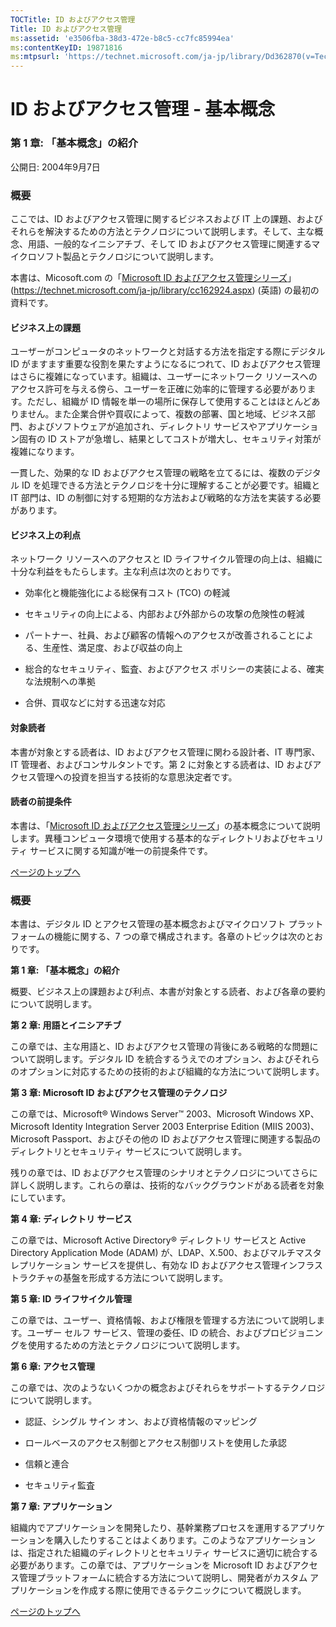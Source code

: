 ```yaml
---
TOCTitle: ID およびアクセス管理
Title: ID およびアクセス管理
ms:assetid: 'e3506fba-38d3-472e-b8c5-cc7fc85994ea'
ms:contentKeyID: 19871816
ms:mtpsurl: 'https://technet.microsoft.com/ja-jp/library/Dd362870(v=TechNet.10)'
---
```


ID およびアクセス管理 ‐ 基本概念
================================

### 第 1 章: 「基本概念」の紹介

公開日: 2004年9月7日

### 概要

ここでは、ID およびアクセス管理に関するビジネスおよび IT 上の課題、およびそれらを解決するための方法とテクノロジについて説明します。そして、主な概念、用語、一般的なイニシアチブ、そして ID およびアクセス管理に関連するマイクロソフト製品とテクノロジについて説明します。

本書は、Micosoft.com の「[Microsoft ID およびアクセス管理シリーズ](https://technet.microsoft.com/ja-jp/library/cc162924.aspx)」 (https://technet.microsoft.com/ja-jp/library/cc162924.aspx) (英語) の最初の資料です。

#### ビジネス上の課題

ユーザーがコンピュータのネットワークと対話する方法を指定する際にデジタル ID がますます重要な役割を果たすようになるにつれて、ID およびアクセス管理はさらに複雑になっています。組織は、ユーザーにネットワーク リソースへのアクセス許可を与える傍ら、ユーザーを正確に効率的に管理する必要があります。ただし、組織が ID 情報を単一の場所に保存して使用することはほとんどありません。また企業合併や買収によって、複数の部署、国と地域、ビジネス部門、およびソフトウェアが追加され、ディレクトリ サービスやアプリケーション固有の ID ストアが急増し、結果としてコストが増大し、セキュリティ対策が複雑になります。

一貫した、効果的な ID およびアクセス管理の戦略を立てるには、複数のデジタル ID を処理できる方法とテクノロジを十分に理解することが必要です。組織と IT 部門は、ID の制御に対する短期的な方法および戦略的な方法を実装する必要があります。

#### ビジネス上の利点

ネットワーク リソースへのアクセスと ID ライフサイクル管理の向上は、組織に十分な利益をもたらします。主な利点は次のとおりです。

-   効率化と機能強化による総保有コスト (TCO) の軽減

-   セキュリティの向上による、内部および外部からの攻撃の危険性の軽減

-   パートナー、社員、および顧客の情報へのアクセスが改善されることによる、生産性、満足度、および収益の向上

-   総合的なセキュリティ、監査、およびアクセス ポリシーの実装による、確実な法規制への準拠

-   合併、買収などに対する迅速な対応

#### 対象読者

本書が対象とする読者は、ID およびアクセス管理に関わる設計者、IT 専門家、IT 管理者、およびコンサルタントです。第 2 に対象とする読者は、ID およびアクセス管理への投資を担当する技術的な意思決定者です。

#### 読者の前提条件

本書は、「[Microsoft ID およびアクセス管理シリーズ](https://technet.microsoft.com/ja-jp/library/cc162924.aspx)」の基本概念について説明します。異種コンピュータ環境で使用する基本的なディレクトリおよびセキュリティ サービスに関する知識が唯一の前提条件です。

[](#mainsection)[ページのトップへ](#mainsection)

### 概要

本書は、デジタル ID とアクセス管理の基本概念およびマイクロソフト プラットフォームの機能に関する、7 つの章で構成されます。各章のトピックは次のとおりです。

**第 1 章: 「基本概念」の紹介**

概要、ビジネス上の課題および利点、本書が対象とする読者、および各章の要約について説明します。

**第 2 章: 用語とイニシアチブ**

この章では、主な用語と、ID およびアクセス管理の背後にある戦略的な問題について説明します。デジタル ID を統合するうえでのオプション、およびそれらのオプションに対応するための技術的および組織的な方法について説明します。

**第 3 章: Microsoft ID およびアクセス管理のテクノロジ**

この章では、Microsoft® Windows Server™ 2003、Microsoft Windows XP、Microsoft Identity Integration Server 2003 Enterprise Edition (MIIS 2003)、Microsoft Passport、およびその他の ID およびアクセス管理に関連する製品のディレクトリとセキュリティ サービスについて説明します。

残りの章では、ID およびアクセス管理のシナリオとテクノロジについてさらに詳しく説明します。これらの章は、技術的なバックグラウンドがある読者を対象にしています。

**第 4 章: ディレクトリ サービス**

この章では、Microsoft Active Directory® ディレクトリ サービスと Active Directory Application Mode (ADAM) が、LDAP、X.500、およびマルチマスタ レプリケーション サービスを提供し、有効な ID およびアクセス管理インフラストラクチャの基盤を形成する方法について説明します。

**第 5 章: ID ライフサイクル管理**

この章では、ユーザー、資格情報、および権限を管理する方法について説明します。ユーザー セルフ サービス、管理の委任、ID の統合、およびプロビジョニングを使用するための方法とテクノロジについて説明します。

**第 6 章: アクセス管理**

この章では、次のようないくつかの概念およびそれらをサポートするテクノロジについて説明します。

-   認証、シングル サイン オン、および資格情報のマッピング

-   ロールベースのアクセス制御とアクセス制御リストを使用した承認

-   信頼と連合

-   セキュリティ監査

**第 7 章: アプリケーション**

組織内でアプリケーションを開発したり、基幹業務プロセスを運用するアプリケーションを購入したりすることはよくあります。このようなアプリケーションは、指定された組織のディレクトリとセキュリティ サービスに適切に統合する必要があります。この章では、アプリケーションを Microsoft ID およびアクセス管理プラットフォームに統合する方法について説明し、開発者がカスタム アプリケーションを作成する際に使用できるテクニックについて概説します。

[](#mainsection)[ページのトップへ](#mainsection)

